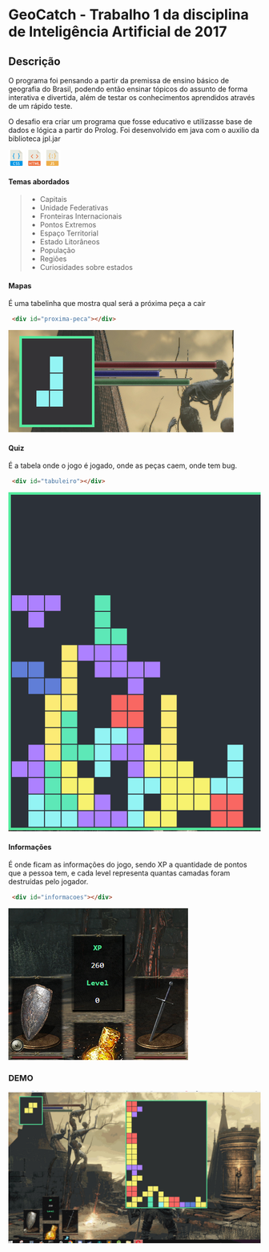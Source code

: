 # GeoCatch - Trabalho 1 da disciplina de Inteligência Artificial de 2017 #
## Descrição ##
O programa foi pensando a partir da premissa de ensino básico de geografia do
Brasil, podendo então ensinar tópicos do assunto de forma interativa e
divertida, além de testar os conhecimentos aprendidos através de um rápido
teste.

O desafio era criar um programa que fosse educativo e utilizasse base de dados e lógica a partir do Prolog.
Foi desenvolvido em java com o auxilio da biblioteca jpl.jar

![css](https://github.com/YanMatheus/Tetris-Souls/blob/master/tetris/001-interface.png "css") ![html](https://github.com/YanMatheus/Tetris-Souls/blob/master/tetris/003-html.png "html")
![css](https://github.com/YanMatheus/Tetris-Souls/blob/master/tetris/002-javascript.png "js")

#### Temas abordados ####
  > -  Capitais 
  > - Unidade Federativas 
  > - Fronteiras Internacionais
  > - Pontos Extremos
  > - Espaço Territorial
  > - Estado Litorâneos
  > - População
  > - Regiões
  > - Curiosidades sobre estados
  
  
#### Mapas ####
É uma tabelinha que mostra qual será a próxima peça a cair
```html
 <div id="proxima-peca"></div>
```

![preview](https://github.com/YanMatheus/Tetris-Souls/blob/master/tetris/proxima-peca.PNG "css")

#### Quiz ####
É a tabela onde o jogo é jogado, onde as peças caem, onde tem bug.
```html
 <div id="tabuleiro"></div>
```

![preview](https://github.com/YanMatheus/Tetris-Souls/blob/master/tetris/tabuleiro.PNG "css")

####  Informações ####
É onde ficam as informações do jogo, sendo XP a quantidade de pontos que a pessoa tem, e cada level representa quantas camadas foram destruídas pelo jogador.
```html
 <div id="informacoes"></div>
```

![preview](https://github.com/YanMatheus/Tetris-Souls/blob/master/tetris/informacoes.PNG "css")

### DEMO ###
![bkgnd](https://github.com/YanMatheus/Tetris-Souls/blob/master/tetris/gifoso.gif "bkgnd")
